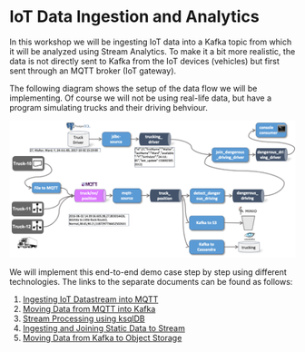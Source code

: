 # IoT Data Ingestion and Analytics

In this workshop we will be ingesting IoT data into a Kafka topic from which it will be analyzed using Stream Analytics. To make it a bit more realistic, the data is not directly sent to Kafka from the IoT devices (vehicles) but first sent through an MQTT broker (IoT gateway). 

The following diagram shows the setup of the data flow we will be implementing. Of course we will not be using real-life data, but have a program simulating trucks and their driving behviour.

![Alt Image Text](./images/iot-ingestion-overview.png "Schema Registry UI")

We will implement this end-to-end demo case step by step using different technologies. The links to the separate documents can be found as follows:

1. [Ingesting IoT Datastream into MQTT](../05a-iot-data-ingestion-into-mqtt/README.md)
2. [Moving Data from MQTT into Kafka](../05b-iot-data-ingestion-mqtt-to-kafka/README.md)
3. [Stream Processing using ksqlDB](../05c-stream-processing-using-ksql/README.md)
4. [Ingesting and Joining Static Data to Stream](../05d-static-data-ingestion/README.md)
5. [Moving Data from Kafka to Object Storage](../05e-stream-data-integration-with-s3/README.md)